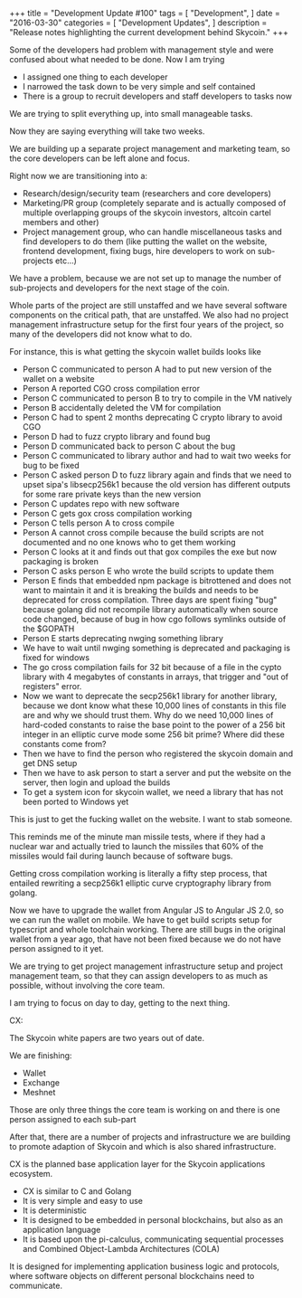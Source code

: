 +++
title = "Development Update #100"
tags = [
    "Development",
]
date = "2016-03-30"
categories = [
    "Development Updates",
]
description = "Release notes highlighting the current development behind Skycoin."
+++

Some of the developers had problem with management style and were confused about what needed to be done. Now I am trying
- I assigned one thing to each developer
- I narrowed the task down to be very simple and self contained
- There is a group to recruit developers and staff developers to tasks now

We are trying to split everything up, into small manageable tasks.

Now they are saying everything will take two weeks.

We are building up a separate project management and marketing team, so the core developers can be left alone and focus.

Right now we are transitioning into a:
- Research/design/security team (researchers and core developers)
- Marketing/PR group (completely separate and is actually composed of multiple overlapping groups of the skycoin investors, altcoin cartel members and other)
- Project management group, who can handle miscellaneous tasks and find developers to do them (like putting the wallet on the website, frontend development, fixing bugs, hire developers to work on sub-projects etc...)

We have a problem, because we are not set up to manage the number of sub-projects and developers for the next stage of the coin.

Whole parts of the project are still unstaffed and we have several software components on the critical path, that are unstaffed. We also had no project management infrastructure setup for the first four years of the project, so many of the developers did not know what to do.

For instance, this is what getting the skycoin wallet builds looks like

- Person C communicated to person A had to put new version of the wallet on a website
- Person A reported CGO cross compilation error
- Person C communicated to person B to try to compile in the VM natively
- Person B accidentally deleted the VM for compilation
- Person C had to spent 2 months deprecating C crypto library to avoid CGO
- Person D had to fuzz crypto library and found bug
- Person D communicated back to person C about the bug
- Person C communicated to library author and had to wait two weeks for bug to be fixed
- Person C asked person D to fuzz library again and finds that we need to upset sipa's libsecp256k1 because the old version has different outputs for some rare private keys than the new version
- Person C updates repo with new software
- Person C gets gox cross compilation working
- Person C tells person A to cross compile
- Person A cannot cross compile because the build scripts are not documented and no one knows who to get them working
- Person C looks at it and finds out that gox compiles the exe but now packaging is broken
- Person C asks person E who wrote the build scripts to update them
- Person E finds that embedded npm package is bitrottened and does not want to maintain it and it is breaking the builds and needs to be deprecated for cross compilation. Three days are spent fixing "bug" because golang did not recompile library automatically when source code changed, because of bug in how cgo follows symlinks outside of the $GOPATH
- Person E starts deprecating nwging something library
- We have to wait until nwging something is deprecated and packaging is fixed for windows
- The go cross compilation fails for 32 bit because of a file in the cypto library with 4 megabytes of constants in arrays, that trigger and "out of registers" error.
- Now we want to deprecate the secp256k1 library for another library, because we dont know what these 10,000 lines of constants in this file are and why we should trust them. Why do we need 10,000 lines of hard-coded constants to raise the base point to the power of a 256 bit integer in an elliptic curve mode some 256 bit prime? Where did these constants come from?
- Then we have to find the person who registered the skycoin domain and get DNS setup
- Then we have to ask person to start a server and put the website on the server, then login and upload the builds
- To get a system icon for skycoin wallet, we need a library that has not been ported to Windows yet

This is just to get the fucking wallet on the website. I want to stab someone.

This reminds me of the minute man missile tests, where if they had a nuclear war and actually tried to launch the missiles that 60% of the missiles would fail during launch because of software bugs.

Getting cross compilation working is literally a fifty step process, that entailed rewriting a secp256k1 elliptic curve cryptography library from golang.

Now we have to upgrade the wallet from Angular JS to Angular JS 2.0, so we can run the wallet on mobile. We have to get build scripts setup for typescript and whole toolchain working. There are still bugs in the original wallet from a year ago, that have not been fixed because we do not have person assigned to it yet.

We are trying to get project management infrastructure setup and project management team, so that they can assign developers to as much as possible, without involving the core team.

I am trying to focus on day to day, getting to the next thing.

CX:

The Skycoin white papers are two years out of date.

We are finishing:
- Wallet
- Exchange
- Meshnet

Those are only three things the core team is working on and there is one person assigned to each sub-part

After that, there are a number of projects and infrastructure we are building to promote adaption of Skycoin and which is also shared infrastructure.

CX is the planned base application layer for the Skycoin applications ecosystem.
- CX is similar to C and Golang
- It is very simple and easy to use
- It is deterministic
- It is designed to be embedded in personal blockchains, but also as an application language
- It is based upon the pi-calculus, communicating sequential processes and Combined Object-Lambda Architectures (COLA)

It is designed for implementing application business logic and protocols, where software objects on different personal blockchains need to communicate.
